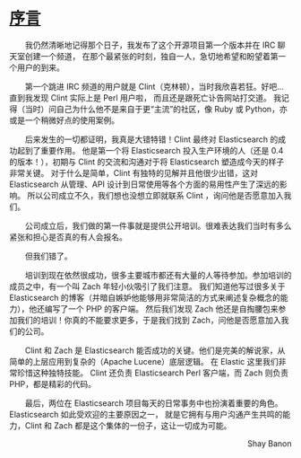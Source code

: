 # [序言](introduction.md)
<p style="text-indent:2em">
我仍然清晰地记得那个日子，我发布了这个开源项目第一个版本并在 IRC 聊天室创建一个频道，
在那个最紧张的时刻，独自一人，急切地希望和盼望着第一个用户的到来。
</p>
<p style="text-indent:2em">
第一个跳进 IRC 频道的用户就是 Clint（克林顿），当时我欣喜若狂。好吧…​ 直到我发现 Clint 实际上是 Perl 用户啦，
而且还是跟死亡讣告网站打交道。 我记得（当时）问自己为什么他不是来自于更“主流”的社区，像 Ruby 或 Python，亦或是一个稍微好点的使用案例。
</p>
<p style="text-indent:2em">
后来发生的一切都证明，我真是大错特错！Clint 最终对 Elasticsearch 的成功起到了重要作用。
他是第一个将 Elasticsearch 投入生产环境的人（还是 0.4 的版本！），初期与 Clint 的交流和沟通对于将 Elasticsearch 塑造成今天的样子非常关键。
对于什么是简单，Clint 有独特的见解并且他很少出错，这对 Elasticsearch 从管理、API 设计到日常使用等各个方面的易用性产生了深远的影响。
所以公司成立不久，我们想也没想立即就联系 Clint ，询问他是否愿意加入我们。
</p>
<p style="text-indent:2em">
公司成立后，我们做的第一件事就是提供公开培训。很难表达我们当时有多么紧张和担心是否真的有人会报名。
</p>
<p style="text-indent:2em">
但我们错了。
</p>
<p style="text-indent:2em">
培训到现在依然很成功，很多主要城市都还有大量的人等待参加。参加培训的成员之中，有一个叫 Zach 年轻小伙吸引了我们注意。 
我们知道他写过很多关于 Elasticsearch 的博客（并暗自嫉妒他能够用非常简洁的方式来阐述复杂概念的能力），他还编写了一个 PHP 的客户端。 
然后我们发现 Zach 他还是自掏腰包来参加我们的培训！你真的不能要求更多，于是我们找到 Zach，问他是否愿意加入我们的公司。
</p>
<p style="text-indent:2em">
Clint 和 Zach 是 Elasticsearch 能否成功的关键。他们是完美的解说家，从简单的上层应用到复杂的（Apache Lucene）底层逻辑。
在 Elastic 这里我们非常珍惜这种独特技能。 Clint 还负责 Elasticsearch Perl 客户端，而 Zach 则负责 PHP，都是精彩的代码。
</p>
<p style="text-indent:2em">
最后，两位在 Elasticsearch 项目每天的日常事务中也扮演着重要的角色。Elasticsearch 如此受欢迎的主要原因之一，
就是它拥有与用户沟通产生共鸣的能力，Clint 和 Zach 都是这个集体的一份子，这让一切成为可能。
</p>
<p align="right">Shay Banon</p>

